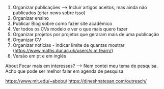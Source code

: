 1. Organizar publicações --> Incluir artigos aceitos, mas ainda não publicados (criar news sobre isso)
2. Organizar ensino
3. Publicar Blog sobre como fazer site acadêmico
4. Ver todos os CVs modelo e ver o que mais quero fazer
5. Organizar projetos por projetos que geraram mais de uma publicação
6. Organizar CV
7. Organizar notícias - indicar limite de quantas mostrar (https://www.maths.dur.ac.uk/users/s.m.fearn/)
8. Versão em pt e em inglês

About
Focar mais em interesses? --> Nem contei meu tema de pesquisa. Acho que pode ser melhor falar em agenda de pesquisa

https://www.mit.edu/~abobu/
https://dineshnatesan.com/outreach/